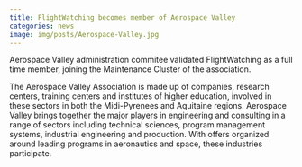 ```yaml
---
title: FlightWatching becomes member of Aerospace Valley
categories: news
image: img/posts/Aerospace-Valley.jpg
---
```

Aerospace Valley administration commitee validated FlightWatching as a full time member, joining the Maintenance Cluster of the association.

The Aerospace Valley Association is made up of companies, research centers, training centers and institutes of higher education, involved in these sectors in both the Midi-Pyrenees and Aquitaine regions.
Aerospace Valley brings together the major players in engineering and consulting in a range of sectors including technical sciences, program management systems, industrial engineering and production. With offers organized around leading programs in aeronautics and space, these industries participate.